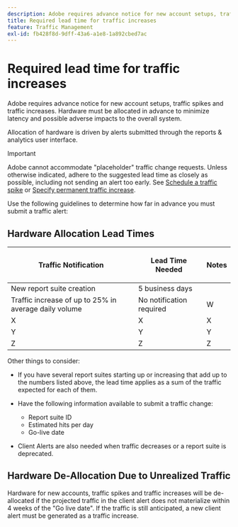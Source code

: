 ```yaml
---
description: Adobe requires advance notice for new account setups, traffic spikes and traffic increases. Hardware must be allocated in advance to minimize latency and possible adverse impacts to the overall system.
title: Required lead time for traffic increases
feature: Traffic Management
exl-id: fb428f8d-9dff-43a6-a1e8-1a892cbed7ac
---
```

# Required lead time for traffic increases

Adobe requires advance notice for new account setups, traffic spikes and traffic increases. Hardware must be allocated in advance to minimize latency and possible adverse impacts to the overall system.

Allocation of hardware is driven by alerts submitted through the reports & analytics user interface.

>[!IMPORTANT]
>
>Adobe cannot accommodate "placeholder" traffic change requests. Unless otherwise indicated, adhere to the suggested lead time as closely as possible, including not sending an alert too early. See [Schedule a traffic spike](/help/admin/c-traffic-management/t-traffic-schedule-spike.md) or [Specify permanent traffic increase](/help/admin/c-traffic-management/t-traffic-permanent.md).

Use the following guidelines to determine how far in advance you must submit a traffic alert:

## Hardware Allocation Lead Times


<table id="table_A67CC3B164F740088797BD8913244E47">
 <thead>
  <tr>
   <th colname="col1" class="entry"> Traffic Notification </th>
   <th colname="col2" class="entry"> <p>Lead Time Needed </p> </th>
   <th colname="col3" class="entry"> <p>Notes </p> </th>
  </tr>
 </thead>
 <tbody>
  <tr>
   <td colname="col1"> New report suite creation </td>
   <td colname="col2"> 5 business days </td>
   <td colname="col3"> </td>
  </tr>
  <tr>
   <td colname="col1"> Traffic increase of up to 25% in average daily volume </td>
   <td colname="col2"> No notification required </td>
   <td colname="col3" morerows="3"> W </td>
  </tr>
  <tr>
   <td colname="col1"> X </td>
   <td colname="col2"> X </td>
   <td colname="col3" morerows="3"> X </td>
  </tr>
  <tr>
   <td colname="col1"> Y </td>
   <td colname="col2"> Y </td>
   <td colname="col3" morerows="3"> Y </td>
  </tr>
  <tr>
   <td colname="col1"> Z </td>
   <td colname="col2"> Z </td>
   <td colname="col3" morerows="3"> Z </td>
  </tr>
 </tbody>
</table>

Other things to consider:

* If you have several report suites starting up or increasing that add up to the numbers listed above, the lead time applies as a sum of the traffic expected for each of them.
* Have the following information available to submit a traffic change:

  * Report suite ID
  * Estimated hits per day
  * Go-live date

* Client Alerts are also needed when traffic decreases or a report suite is deprecated.

## Hardware De-Allocation Due to Unrealized Traffic

Hardware for new accounts, traffic spikes and traffic increases will be de-allocated if the projected traffic in the client alert does not materialize within 4 weeks of the "Go live date". If the traffic is still anticipated, a new client alert must be generated as a traffic increase.

